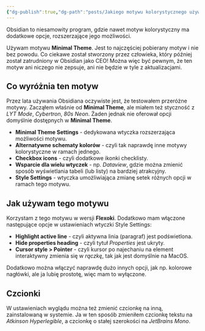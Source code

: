 ```yaml
---
{"dg-publish":true,"dg-path":"posts/Jakiego motywu kolorystycznego używam w Obsidian.md","dg-permalink":"obsidian-theme-2024","permalink":"/obsidian-theme-2024/","tags":["WeblogPoMo2024"]}
---
```



Obsidian to niesamowity program, gdzie nawet motyw kolorystyczny ma dodatkowe opcje, rozszerzające jego możliwości.

Używam motywu **Minimal Theme**. Jest to najczęściej pobierany motyw i nie bez powodu. Co ciekawe został stworzony przez człowieka, który później został zatrudniony w Obsidian jako CEO! Można więc być pewnym, że ten motyw ani niczego nie zepsuje, ani nie będzie w tyle z aktualizacjami.

## Co wyróżnia ten motyw

Przez lata używania Obsidiana oczywiste jest, że testowałem przeróżne motywy. Zacząłem właśnie od **Minimal Theme**, ale miałem też styczność z *LYT Mode*, *Cybertron*, *80s Neon*. Żaden jednak nie oferował opcji domyślnie dostępnych w **Minimal Theme**.

- **Minimal Theme Settings** - dedykowana wtyczka rozszerzająca możliwości motywu.
- **Alternatywne schematy kolorów** - czyli tak naprawdę inne motywy kolorystyczne w ramach jednego.
- **Checkbox icons** - czyli dodatkowe ikonki checklisty.
- **Wsparcie dla wielu wtyczek** - np. *Dataview*, gdzie można zmienić sposób wyświetlania tabeli (lub listy) na bardziej atrakcyjny.
- **Style Settings** - wtyczka umożliwiająca zmianę setek różnych opcji w ramach tego motywu.

## Jak używam tego motywu

Korzystam z tego motywu w wersji **Flexoki**. Dodatkowo mam włączone następujące opcje w ustawieniach wtyczki Style Settings:
- **Highlight active line** - czyli aktywna linia (paragraf) jest podświetlona.
- **Hide properties heading** - czyli tytuł *Properties* jest ukryty.
- **Cursor style > Pointer** - czyli kursor po najechaniu na element interaktywny zmienia się w *rączkę*, tak jak jest domyślnie na MacOS.

Dodatkowo można włączyć naprawdę dużo innych opcji, jak np. kolorowe nagłówki, ale ja lubię prostotę, więc mam to wyłączone.

## Czcionki

W ustawieniach wyglądu można też zmienić czcionkę na inną, zainstalowaną w systemie. Ja w ten sposób zmieniłem czcionkę tekstu na *Atkinson Hyperlegible*, a czcionkę o stałej szerokości na *JetBrains Mono*.
